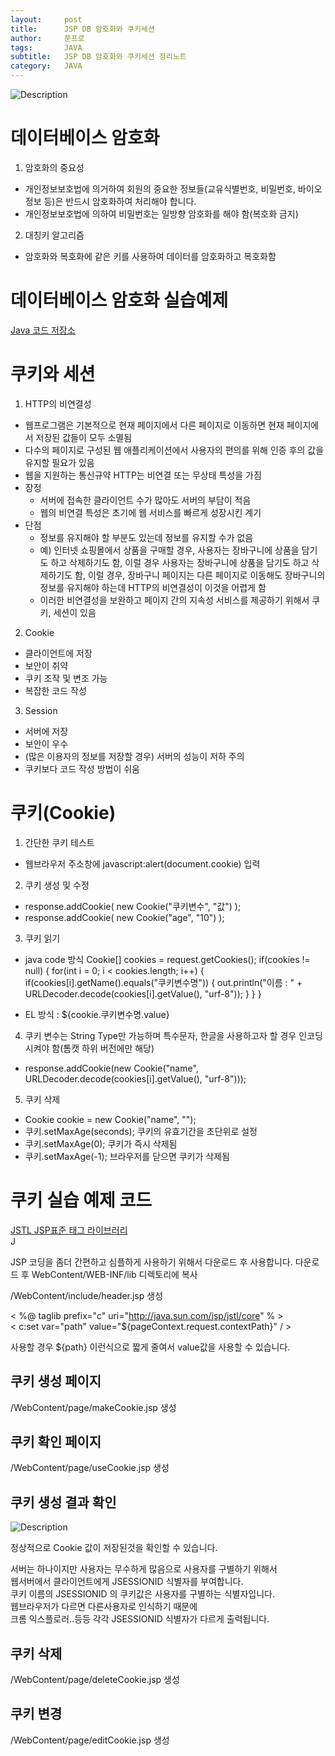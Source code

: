 ```yaml
---
layout:     post
title:      JSP DB 암호화와 쿠키세션
author:     쭌프로
tags:       JAVA
subtitle:   JSP DB 암호화와 쿠키세션 정리노트
category:   JAVA
---
```


<!-- Start Writing Below in Markdown -->

![Description](https://alalstjr.github.io/jjunpro.github.io/img/java_bg.png)

# 데이터베이스 암호화

1. 암호화의 중요성
  - 개인정보보호법에 의거하여 회원의 중요한 정보들(교유식별번호, 비밀번호, 바이오정보 등)은 반드시 암호화하여 처리해야 합니다.
  - 개인정보보호법에 의하여 비밀번호는 일방향 암호화를 해야 함(복호화 금지)
  
2. 대칭키 알고리즘
  - 암호화와 복호화에 같은 키를 사용하여 데이터를 암호화하고 복호화함
  
# 데이터베이스 암호화 실습예제

<a href="https://github.com/alalstjr/Java-study/tree/master/190516-%EC%95%94%ED%98%B8%ED%99%94">Java 코드 저장소</a>

# 쿠키와 세션

1. HTTP의 비연결성
  - 웹프로그램은 기본적으로 현재 페이지에서 다른 페이지로 이동하면 현재 페이지에서 저장된 값들이 모두 소멸됨
  - 다수의 페이지로 구성된 웹 애플리케이션에서 사용자의 편의를 위해 인증 후의 값을 유지할 필요가 있음
  - 웹을 지원하는 통신규약 HTTP는 비연결 또는 무상태 특성을 가짐
  - 장정
    - 서버에 접속한 클라이언트 수가 많아도 서버의 부담이 적음
    - 웹의 비연결 특성은 초기에 웹 서비스를 빠르게 성장시킨 계기
  - 단점
    - 정보를 유지해야 할 부분도 있는데 정보를 유지할 수가 없음
    - 예) 인터넷 쇼핑몰에서 상품을 구매할 경우, 사용자는 장바구니에 상품을 담기도 하고 삭제하기도 함,
      이럴 경우 사용자는 장바구니에 상품을 담기도 하고 삭제하기도 함, 이럴 경우, 장바구니 페이지는 다른 페이지로 이동해도
      장바구니의 정보를 유지해야 하는데 HTTP의 비연결성이 이것을 어렵게 함
    - 이러한 비연결성을 보완하고 페이지 간의 지속성 서비스를 제공하기 위해서 쿠키, 세션이 있음

2. Cookie
  - 클라이언트에 저장
  - 보안이 취약
  - 쿠키 조작 및 변조 가능
  - 복잡한 코드 작성
  
3. Session
  - 서버에 저장
  - 보안이 우수
  - (많은 이용자의 정보를 저장할 경우) 서버의 성능이 저하 주의
  - 쿠키보다 코드 작성 방법이 쉬움
  
# 쿠키(Cookie)

1. 간단한 쿠키 테스트
  - 웹브라우저 주소창에 javascript:alert(document.cookie) 입력
  
2. 쿠키 생성 및 수정
  - response.addCookie( new Cookie("쿠키변수", "값") );
  - response.addCookie( new Cookie("age", "10") );
  
3. 쿠키 읽기
  - java code 방식
  Cookie[] cookies = request.getCookies();
  if(cookies != null) {
    for(int i = 0; i < cookies.length; i++) {
      if(cookies[i].getName().equals("쿠키변수명")) {
        out.println("이름 : " + URLDecoder.decode(cookies[i].getValue(), "urf-8"));
      }
    }
  }
  
  - EL 방식 : ${cookie.쿠키변수명.value}
  
4. 쿠키 변수는 String Type만 가능하며 특수문자, 한글을 사용하고자 할 경우 인코딩시켜야 함(톰캣 하위 버전에만 해당)
  - response.addCookie(new Cookie("name", URLDecoder.decode(cookies[i].getValue(), "urf-8")));
  
5. 쿠키 삭제
  - Cookie cookie = new Cookie("name", "");
  - 쿠키.setMaxAge(seconds); 쿠키의 유효기간을 초단위로 설정
  - 쿠키.setMaxAge(0); 쿠키가 즉시 삭제됨
  - 쿠키.setMaxAge(-1); 브라우저를 닫으면 쿠키가 삭제됨
  
# 쿠키 실습 예제 코드

<a href="http://tomcat.apache.org/download-taglibs.cgi">JSTL JSP표준 태그 라이브러리</a> <br/>J

JSP 코딩을 좀더 간편하고 심플하게 사용하기 위해서 다운로드 후 사용합니다.
다운로드 후 WebContent/WEB-INF/lib 디렉토리에 복사 

/WebContent/include/header.jsp 생성

< %@ taglib prefix="c" uri="http://java.sun.com/jsp/jstl/core" % > <br/>
< c:set var="path" value="${pageContext.request.contextPath}" / >

사용할 경우 ${path} 이런식으로 짧게 줄여서 value값을 사용할 수 있습니다.

## 쿠키 생성 페이지

/WebContent/page/makeCookie.jsp 생성

<script src="https://gist.github.com/alalstjr/6577b4b7c143b666626cfcfde812b4ca.js"></script>

## 쿠키 확인 페이지

/WebContent/page/useCookie.jsp 생성

<script src="https://gist.github.com/alalstjr/ca0a3c91defae5b9cd3f134f613d36da.js"></script>

## 쿠키 생성 결과 확인

![Description](https://alalstjr.github.io/jjunpro.github.io/img/java_bg.png)

정상적으로 Cookie 값이 저장된것을 확인할 수 있습니다.

서버는 하나이지만 사용자는 무수하게 많음으로 사용자를 구별하기 위해서 <br/>
웹서버에서 클라이언트에게 JSESSIONID 식별자를 부여합니다. <br/>
쿠키 이름의 JSESSIONID 의 쿠키값은 사용자를 구별하는 식별자입니다. <br/>
웹브라우저가 다르면 다른사용자로 인식하기 때문에 <br/>
크롬 익스플로러..등등 각각 JSESSIONID 식별자가 다르게 출력됩니다.

## 쿠키 삭제

/WebContent/page/deleteCookie.jsp 생성

<script src="https://gist.github.com/alalstjr/dfdba3e7cfb75e2696f178417ebcce7e.js"></script>

## 쿠키 변경

/WebContent/page/editCookie.jsp 생성

<script src="https://gist.github.com/alalstjr/c19015c9716b7eee7173cfcf5e699d86.js"></script>

